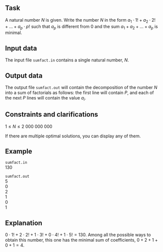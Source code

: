 ## Task

A natural number $N$ is given. Write the number $N$ in the form $a_1 \cdot 1! + a_2 \cdot 2! + \dots + a_p \cdot p!$ such that $a_p$ is different from $0$ and the sum $a_1 + a_2 + \dots + a_p$ is minimal.

## Input data

The input file `sumfact.in` contains a single natural number, $N$.

## Output data

The output file `sumfact.out` will contain the decomposition of the number $N$ into a sum of factorials as follows: the first line will contain $P$, and each of the next $P$ lines will contain the value $a_i$.

## Constraints and clarifications

$1 \leq N \leq 2\ 000\ 000\ 000$

If there are multiple optimal solutions, you can display any of them.

## Example

`sumfact.in`  
130  

`sumfact.out`  
5  
0  
2  
1  
0  
1  

## Explanation

$0 \cdot 1! + 2 \cdot 2! + 1 \cdot 3! + 0 \cdot 4! + 1 \cdot 5! = 130$. Among all the possible ways to obtain this number, this one has the minimal sum of coefficients, $0 + 2 + 1 + 0 + 1 = 4$.